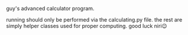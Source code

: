 guy's advanced calculator program.

running should only be performed via the calculating.py file. the rest are simply helper classes used for proper computing. good luck niri😉
